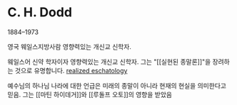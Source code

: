 # C. H. Dodd

1884–1973

영국 웨일스지방사람
영향력있는 개신교 신학자.

웨일스어 신약 학자이자 영향력있는 개신교 신학자. 그는 "[[실현된 종말론]]"을 장려하는 것으로 유명합니다. [realized eschatology](https://en.wikipedia.org/wiki/Realized_eschatology)

예수님의 하나님 나라에 대한 언급은 미래의 종말이 아니라 현재의 현실을 의미한다고 믿음. 그는 [[마틴 하이데거]]와 [[루돌프 오토]]의 영향을 받았음
